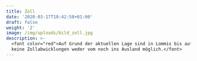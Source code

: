 ```yaml
---
title: Zoll
date: '2020-03-17T10:42:58+01:00'
draft: false
weight: '2'
image: /img/uploads/bild_zoll.jpg
description: >-
  <font color="red">Auf Grund der aktuellen Lage sind in Lommis bis auf Weiteres
  keine Zollabwicklungen weder vom noch ins Ausland möglich.</font>
---
```


